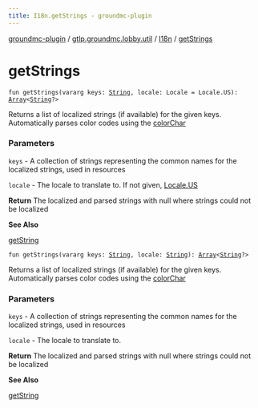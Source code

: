 ```yaml
---
title: I18n.getStrings - groundmc-plugin
---
```


[groundmc-plugin](../../index.html) / [gtlp.groundmc.lobby.util](../index.html) / [I18n](index.html) / [getStrings](.)

# getStrings

`fun getStrings(vararg keys: `[`String`](https://kotlinlang.org/api/latest/jvm/stdlib/kotlin/-string/index.html)`, locale: Locale = Locale.US): `[`Array`](https://kotlinlang.org/api/latest/jvm/stdlib/kotlin/-array/index.html)`<`[`String`](https://kotlinlang.org/api/latest/jvm/stdlib/kotlin/-string/index.html)`?>`

Returns a list of localized strings (if available) for the given keys.
Automatically parses color codes using the [colorChar](color-char.html)

### Parameters

`keys` - A collection of strings representing the common names for the localized strings, used in resources

`locale` - The locale to translate to. If not given, [Locale.US](#)

**Return**
The localized and parsed strings with null where strings could not be localized

**See Also**

[getString](get-string.html)

`fun getStrings(vararg keys: `[`String`](https://kotlinlang.org/api/latest/jvm/stdlib/kotlin/-string/index.html)`, locale: `[`String`](https://kotlinlang.org/api/latest/jvm/stdlib/kotlin/-string/index.html)`): `[`Array`](https://kotlinlang.org/api/latest/jvm/stdlib/kotlin/-array/index.html)`<`[`String`](https://kotlinlang.org/api/latest/jvm/stdlib/kotlin/-string/index.html)`?>`

Returns a list of localized strings (if available) for the given keys.
Automatically parses color codes using the [colorChar](color-char.html)

### Parameters

`keys` - A collection of strings representing the common names for the localized strings, used in resources

`locale` - The locale to translate to.

**Return**
The localized and parsed strings with null where strings could not be localized

**See Also**

[getString](get-string.html)


